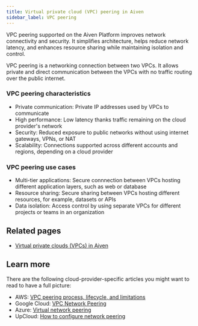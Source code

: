 ```yaml
---
title: Virtual private cloud (VPC) peering in Aiven
sidebar_label: VPC peering
---
```


VPC peering supported on the Aiven Platform improves network connectivity and security. It
simplifies architecture, helps reduce network latency, and enhances resource sharing while
maintaining isolation and control.

VPC peering is a networking connection between two VPCs. It allows private and direct
communication between the VPCs with no traffic routing over the public internet.

### VPC peering characteristics

- Private communication: Private IP addresses used by VPCs to communicate
- High performance: Low latency thanks traffic remaining on the cloud provider's network
- Security: Reduced exposure to public networks without using internet gateways, VPNs, or
  NAT
- Scalability: Connections supported across different accounts and regions, depending on a
  cloud provider

### VPC peering use cases

- Multi-tier applications: Secure connnection between VPCs hosting different application
  layers, such as web or database
- Resource sharing: Secure sharing between VPCs hosting different resources,
  for example, datasets or APIs
- Data isolation: Access control by using separate VPCs for different projects or teams in
  an organization

## Related pages

- [Virtual private clouds (VPCs) in Aiven](/doc/platform/concepts/vpcs)

## Learn more

There are the following cloud-provider-specific articles you might want to read to have a
full picture:

- AWS: [VPC peering process, lifecycle, and limitations](https://docs.aws.amazon.com/vpc/latest/peering/vpc-peering-basics.html)
- Google Cloud: [VPC Network Peering](https://cloud.google.com/vpc/docs/vpc-peering)
- Azure: [Virtual network peering](https://learn.microsoft.com/en-us/azure/virtual-network/virtual-network-peering-overview)
- UpCloud: [How to configure network peering](https://upcloud.com/docs/guides/configure-network-peering/)

